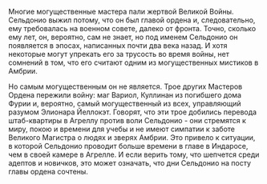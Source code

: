 Многие могущественные мастера пали жертвой Великой Войны. Сельдонио выжил потому, что он был главой ордена и, следовательно, ему требовалась на военном совете, далеко от фронта. Точно, сколько ему лет, он, вероятно, сам не знает, но под именем Сельдонио он появляется в эпосах, написанных почти два века назад. И хотя некоторые могут упрекать его за трусость во время войны, нет сомнений в том, что его считают одним из могущественных мистиков в Амбрии.

Но самым могущественным он не является. Трое других Мастеров Ордена пережили войну: маг Вариол, Куллинан из погибшего дома Фурии и, вероятно, самый могущественный из всех, управляющий разумом Элионара Йеллокэт. Говорят, что эти трое добились перевода штаб-квартиры в Агреллу против воли Сельдонио - они стремятся к миру, покою и времени для учебы и не имеют симпатии к заботе Великого Магистра о людях и зверях Амбрии. Это привело к ситуации, в которой Сельдонио проводит больше времени в главе в Индаросе, чем в своей камере в Агрелле. И если верить тому, что шепчется среди адептов и новичков, это может означать, что дни Сельдонио на посту главы ордена сочтены.
